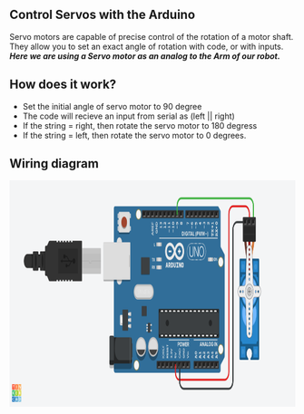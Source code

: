 ## Control Servos with the Arduino 
Servo motors are capable of precise control of the rotation of a motor shaft. They allow you to set an exact angle of rotation with code, or with inputs. ***Here we are using a Servo motor as an analog to the Arm of our robot.***<br>
## How does it work?
- Set the initial angle of servo motor to 90 degree
- The code will recieve an input from serial as (left || right)
- If the string = right, then rotate the servo motor to 180 degress
- If the string = left, then rotate the servo motor to 0 degrees.

## Wiring diagram

<img src="/ArduinoControlCode/Arduino_task4.png" width="790" height="400">
